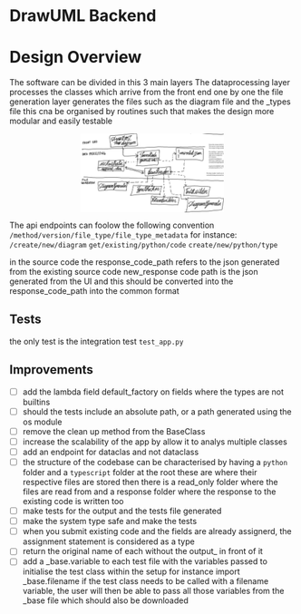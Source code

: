 # DrawUML Backend

# Design Overview

The software can be divided in this 3 main layers
The dataprocessing layer processes the classes which arrive from the front end one by one
the file generation layer generates the files such as the diagram file and the _types file
this cna be organised by routines such that makes the design more modular and easily testable


<div style="display: flex; justify-content: center; align-items: center; width: 100%;">
  <img src="/software_architecture.jpg" alt="draw uml schema" srcset="" style="width: 50%;">
</div>

The api endpoints can foolow the following convention
``/method/version/file_type/file_type_metadata``
for instance:
``/create/new/diagram``
``get/existing/python/code``
``create/new/python/type``

in the source code the response_code_path refers to the json generated from the existing source code
new_response code path is the json generated from the UI and this should be converted into the
response_code_path into the common format  

## Tests
the only test is the integration test `test_app.py`

## Improvements

- [ ] add the lambda field default_factory on fields where the types are not builtins
- [ ] should the tests include an absolute path, or a path generated using the os module
- [ ] remove the clean up method from the BaseClass
- [ ] increase the scalability of the app by allow it to analys multiple classes
- [ ] add an endpoint for dataclas and not dataclass
- [ ] the structure of the codebase can be characterised by having a `python` folder and a `typescript` folder at the root
      these are where their respective files are stored
      then there is a read_only folder where the files are read from
      and a response folder where the response to the existing code is written too
- [ ] make tests for the output and the tests file generated
- [ ] make the system type safe and make the tests
- [ ] when you submit existing code and the fields are already assignerd, the assignment statement is considered as a type
- [ ] return the original name of each without the output_ in front of it
- [ ] add a _base.variable to each test file with the variables passed to initialise the test class within the setup
for instance import _base.filename if the test class needs to be called with a filename variable, the user will then be able to pass all those variables from the _base file which should also be downloaded